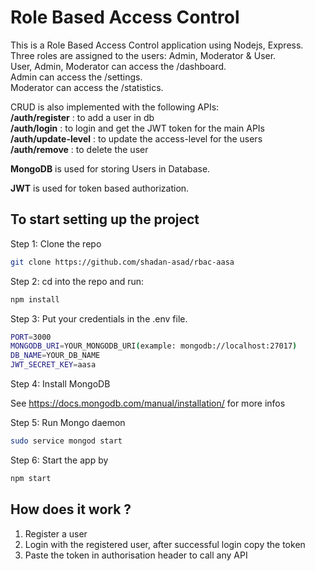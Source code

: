 # Role Based Access Control 
This is a Role Based Access Control application using Nodejs, Express. <br>
Three roles are assigned to the users: Admin, Moderator & User. <br>
User, Admin, Moderator can access the /dashboard. <br>
Admin can access the /settings. <br>
Moderator can access the /statistics.

CRUD is also implemented with the following APIs:
<br>
**/auth/register**      : to add a user in db
<br>
**/auth/login**         : to login and get the JWT token for the main APIs
<br>
**/auth/update-level**  : to update the access-level for the users
<br>
**/auth/remove**        : to delete the user


**MongoDB** is used for storing Users in Database.

**JWT** is used for token based authorization.


## To start setting up the project

Step 1: Clone the repo

```bash
git clone https://github.com/shadan-asad/rbac-aasa
```

Step 2: cd into the repo and run:

```bash
npm install
```

Step 3: Put your credentials in the .env file.

```bash
PORT=3000
MONGODB_URI=YOUR_MONGODB_URI(example: mongodb://localhost:27017)
DB_NAME=YOUR_DB_NAME
JWT_SECRET_KEY=aasa
```

Step 4: Install MongoDB

See <https://docs.mongodb.com/manual/installation/> for more infos

Step 5: Run Mongo daemon

```bash
sudo service mongod start
```

Step 6: Start the app by

```bash
npm start
```

## How does it work ?
1. Register a user <br>
2. Login with the registered user, after successful login copy the token <br>
3. Paste the token in authorisation header to call any API <br>


